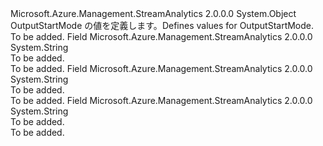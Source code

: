 <Type Name="OutputStartMode" FullName="Microsoft.Azure.Management.StreamAnalytics.Models.OutputStartMode">
  <TypeSignature Language="C#" Value="public static class OutputStartMode" />
  <TypeSignature Language="ILAsm" Value=".class public auto ansi abstract sealed beforefieldinit OutputStartMode extends System.Object" />
  <TypeSignature Language="DocId" Value="T:Microsoft.Azure.Management.StreamAnalytics.Models.OutputStartMode" />
  <TypeSignature Language="VB.NET" Value="Public Class OutputStartMode" />
  <TypeSignature Language="F#" Value="type OutputStartMode = class" />
  <AssemblyInfo>
    <AssemblyName>Microsoft.Azure.Management.StreamAnalytics</AssemblyName>
    <AssemblyVersion>2.0.0.0</AssemblyVersion>
  </AssemblyInfo>
  <Base>
    <BaseTypeName>System.Object</BaseTypeName>
  </Base>
  <Interfaces />
  <Docs>
    <summary>
            <span data-ttu-id="c3a49-101">OutputStartMode の値を定義します。</span><span class="sxs-lookup"><span data-stu-id="c3a49-101">Defines values for OutputStartMode.</span></span>
            </summary>
    <remarks>To be added.</remarks>
  </Docs>
  <Members>
    <Member MemberName="CustomTime">
      <MemberSignature Language="C#" Value="public const string CustomTime;" />
      <MemberSignature Language="ILAsm" Value=".field public static literal string CustomTime" />
      <MemberSignature Language="DocId" Value="F:Microsoft.Azure.Management.StreamAnalytics.Models.OutputStartMode.CustomTime" />
      <MemberSignature Language="VB.NET" Value="Public Const CustomTime As String " />
      <MemberSignature Language="F#" Value="val mutable CustomTime : string" Usage="Microsoft.Azure.Management.StreamAnalytics.Models.OutputStartMode.CustomTime" />
      <MemberType>Field</MemberType>
      <AssemblyInfo>
        <AssemblyName>Microsoft.Azure.Management.StreamAnalytics</AssemblyName>
        <AssemblyVersion>2.0.0.0</AssemblyVersion>
      </AssemblyInfo>
      <ReturnValue>
        <ReturnType>System.String</ReturnType>
      </ReturnValue>
      <Docs>
        <summary>To be added.</summary>
        <remarks>To be added.</remarks>
      </Docs>
    </Member>
    <Member MemberName="JobStartTime">
      <MemberSignature Language="C#" Value="public const string JobStartTime;" />
      <MemberSignature Language="ILAsm" Value=".field public static literal string JobStartTime" />
      <MemberSignature Language="DocId" Value="F:Microsoft.Azure.Management.StreamAnalytics.Models.OutputStartMode.JobStartTime" />
      <MemberSignature Language="VB.NET" Value="Public Const JobStartTime As String " />
      <MemberSignature Language="F#" Value="val mutable JobStartTime : string" Usage="Microsoft.Azure.Management.StreamAnalytics.Models.OutputStartMode.JobStartTime" />
      <MemberType>Field</MemberType>
      <AssemblyInfo>
        <AssemblyName>Microsoft.Azure.Management.StreamAnalytics</AssemblyName>
        <AssemblyVersion>2.0.0.0</AssemblyVersion>
      </AssemblyInfo>
      <ReturnValue>
        <ReturnType>System.String</ReturnType>
      </ReturnValue>
      <Docs>
        <summary>To be added.</summary>
        <remarks>To be added.</remarks>
      </Docs>
    </Member>
    <Member MemberName="LastOutputEventTime">
      <MemberSignature Language="C#" Value="public const string LastOutputEventTime;" />
      <MemberSignature Language="ILAsm" Value=".field public static literal string LastOutputEventTime" />
      <MemberSignature Language="DocId" Value="F:Microsoft.Azure.Management.StreamAnalytics.Models.OutputStartMode.LastOutputEventTime" />
      <MemberSignature Language="VB.NET" Value="Public Const LastOutputEventTime As String " />
      <MemberSignature Language="F#" Value="val mutable LastOutputEventTime : string" Usage="Microsoft.Azure.Management.StreamAnalytics.Models.OutputStartMode.LastOutputEventTime" />
      <MemberType>Field</MemberType>
      <AssemblyInfo>
        <AssemblyName>Microsoft.Azure.Management.StreamAnalytics</AssemblyName>
        <AssemblyVersion>2.0.0.0</AssemblyVersion>
      </AssemblyInfo>
      <ReturnValue>
        <ReturnType>System.String</ReturnType>
      </ReturnValue>
      <Docs>
        <summary>To be added.</summary>
        <remarks>To be added.</remarks>
      </Docs>
    </Member>
  </Members>
</Type>